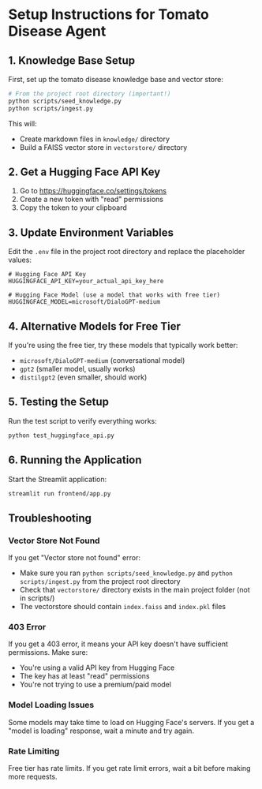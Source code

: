 # Setup Instructions for Tomato Disease Agent

## 1. Knowledge Base Setup

First, set up the tomato disease knowledge base and vector store:

```bash
# From the project root directory (important!)
python scripts/seed_knowledge.py
python scripts/ingest.py
```

This will:
- Create markdown files in `knowledge/` directory
- Build a FAISS vector store in `vectorstore/` directory

## 2. Get a Hugging Face API Key

1. Go to https://huggingface.co/settings/tokens
2. Create a new token with "read" permissions
3. Copy the token to your clipboard

## 3. Update Environment Variables

Edit the `.env` file in the project root directory and replace the placeholder values:

```env
# Hugging Face API Key
HUGGINGFACE_API_KEY=your_actual_api_key_here

# Hugging Face Model (use a model that works with free tier)
HUGGINGFACE_MODEL=microsoft/DialoGPT-medium
```

## 4. Alternative Models for Free Tier

If you're using the free tier, try these models that typically work better:

- `microsoft/DialoGPT-medium` (conversational model)
- `gpt2` (smaller model, usually works)
- `distilgpt2` (even smaller, should work)

## 5. Testing the Setup

Run the test script to verify everything works:

```bash
python test_huggingface_api.py
```

## 6. Running the Application

Start the Streamlit application:

```bash
streamlit run frontend/app.py
```

## Troubleshooting

### Vector Store Not Found
If you get "Vector store not found" error:
- Make sure you ran `python scripts/seed_knowledge.py` and `python scripts/ingest.py` from the project root directory
- Check that `vectorstore/` directory exists in the main project folder (not in scripts/)
- The vectorstore should contain `index.faiss` and `index.pkl` files

### 403 Error
If you get a 403 error, it means your API key doesn't have sufficient permissions. Make sure:
- You're using a valid API key from Hugging Face
- The key has at least "read" permissions
- You're not trying to use a premium/paid model

### Model Loading Issues
Some models may take time to load on Hugging Face's servers. If you get a "model is loading" response, wait a minute and try again.

### Rate Limiting
Free tier has rate limits. If you get rate limit errors, wait a bit before making more requests.
